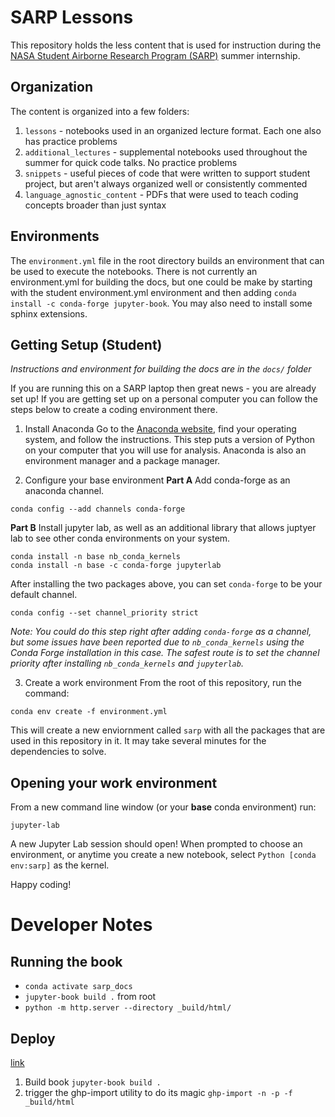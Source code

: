 # SARP Lessons

This repository holds the less content that is used for instruction during the [NASA Student Airborne Research Program (SARP)](https://www.nasa.gov/centers/ames/earthscience/programs/airbornescience/studentairborneresearchprogram)  summer internship.

## Organization
The content is organized into a few folders:
1. `lessons` - notebooks used in an organized lecture format.  Each one also has practice problems
2. `additional_lectures` - supplemental notebooks used throughout the summer for quick code talks.  No practice problems
3. `snippets` - useful pieces of code that were written to support student project, but aren't always organized well or consistently commented
4. `language_agnostic_content` - PDFs that were used to teach coding concepts broader than just syntax

## Environments

The `environment.yml` file in the root directory builds an environment that can be used to execute the notebooks. There is not currently an environment.yml for building the docs, but one could be make by starting with the student environment.yml environment and then adding `conda install -c conda-forge jupyter-book`.  You may also need to install some sphinx extensions. 

## Getting Setup (Student)

_Instructions and environment for building the docs are in the `docs/` folder_

If you are running this on a SARP laptop then great news - you are already set up! If you are getting set up on a personal computer you can follow the steps below to create a coding environment there.

1. Install Anaconda 
Go to the [Anaconda website](https://docs.anaconda.com/anaconda/install/index.html), find your operating system, and follow the instructions. This step puts a version of Python on your computer that you will use for analysis. Anaconda is also an environment manager and a package manager.

2. Configure your base environment
**Part A**
Add conda-forge as an anaconda channel.
```
conda config --add channels conda-forge
```

**Part B**
Install jupyter lab, as well as an additional library that allows juptyer lab to see other conda environments on your system.
```
conda install -n base nb_conda_kernels
conda install -n base -c conda-forge jupyterlab
```

After installing the two packages above, you can set `conda-forge` to be your default channel.
```
conda config --set channel_priority strict
```
_Note: You could do this step right after adding `conda-forge` as a channel, but some issues have been reported due to `nb_conda_kernels` using the Conda Forge installation in this case. The safest route is to set the channel priority after installing `nb_conda_kernels` and `jupyterlab`._

3. Create a work environment
From the root of this repository, run the command:
```
conda env create -f environment.yml
```
This will create a new enviornment called `sarp` with all the packages that are used in this repository in it. It may take several minutes for the dependencies to solve.

## Opening your work environment
From a new command line window (or your **base** conda environment) run:
```
jupyter-lab
```
A new Jupyter Lab session should open! When prompted to choose an environment, or anytime you create a new notebook,  select `Python [conda env:sarp]` as the kernel.

Happy coding!

# Developer Notes
## Running the book
* `conda activate sarp_docs`
* `jupyter-book build .` from root
* `python -m http.server --directory _build/html/`

## Deploy
[link](https://jupyterbook.org/start/publish.html#publish-your-book-online-with-github-pages)
1. Build book
`jupyter-book build .`
2. trigger the ghp-import utility to do its magic
`ghp-import -n -p -f _build/html`
